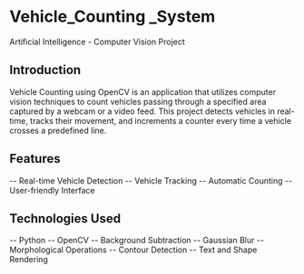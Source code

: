 # Vehicle_Counting _System
 Artificial Intelligence - Computer Vision Project

## Introduction

Vehicle Counting using OpenCV is an application that utilizes computer vision techniques to count vehicles passing through a specified area captured by a webcam or a video feed. This project detects vehicles in real-time, tracks their movement, and increments a counter every time a vehicle crosses a predefined line.

## Features

-- Real-time Vehicle Detection
-- Vehicle Tracking
-- Automatic Counting
-- User-friendly Interface

## Technologies Used

-- Python
-- OpenCV 
-- Background Subtraction
-- Gaussian Blur
-- Morphological Operations
-- Contour Detection
-- Text and Shape Rendering

